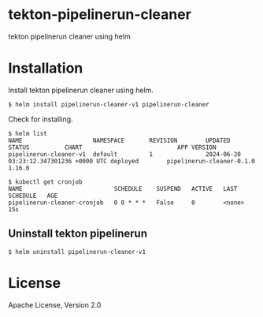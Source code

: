 # tekton-pipelinerun-cleaner
tekton pipelinerun cleaner using helm

# Installation
Install tekton pipelinerun cleaner using helm.
```
$ helm install pipelinerun-cleaner-v1 pipelinerun-cleaner
```
Check for installing.

```
$ helm list
NAME                    NAMESPACE       REVISION        UPDATED                                 STATUS          CHART                           APP VERSION
pipelinerun-cleaner-v1  default         1               2024-06-20 03:23:12.347301236 +0000 UTC deployed        pipelinerun-cleaner-0.1.0       1.16.0

$ kubectl get cronjob
NAME                          SCHEDULE    SUSPEND   ACTIVE   LAST SCHEDULE   AGE
pipelinerun-cleaner-cronjob   0 0 * * *   False     0        <none>          15s
```

## Uninstall tekton pipelinerun
```
$ helm uninstall pipelinerun-cleaner-v1
```

# License
Apache License, Version 2.0